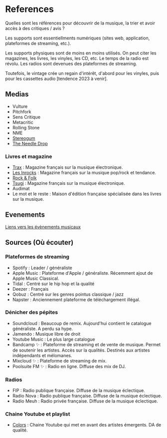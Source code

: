 # References

Quelles sont les références pour découvrir de la musique, la trier et avoir accès à des critiques / avis ?

Les supports sont essentiellments numériques (sites web, application, plateformes de streaming, etc.).

Les supports physiques sont de moins en moins utilisés. On peut citer les magazines, les livres, les vinyles, les CD, etc.
Le temps de la radio est révolu. Les radios sont devenues des plateformes de streaming.

Toutefois, le vintage crée un regain d'intérêt, d'abord pour les vinyles, puis pour les cassettes audio [tendence 2023 à venir].

## Medias

- Vulture
- Pitchfork
- Sens Critique
- Metacritic
- Rolling Stone
- NME
- [Stereogum](https://www.stereogum.com/)
- [The Needle Drop](https://www.youtube.com/channel/UCt7fwAhXDy3oNFTAzF2o8Pw)

### Livres et magazine

- [Trax](https://www.traxmag.com/) : Magazine français sur la musique électronique.
- [Les Inrocks](https://www.lesinrocks.com/) : Magazine français sur la musique pop/rock et tendance.
- [Rock & Folk](https://www.rocknfolk.com/)
- [Tsugi](https://www.tsugi.fr/) : Magazine français sur la musique électronique.
- Audimat
- Le mot et le reste : Maison d'édition française spécialisée dans les livres sur la musique.

## Evenements

[Liens vers les évènements musicaux](/2.Histoire-et-contexte/Musique/Evenement.md)

## Sources (Où écouter)

### Plateformes de streaming

- Spotify : Leader / généraliste
- Apple Music : Plateforme d'Apple / généraliste. Récemment ajout de Apple Music Classical.
- Tidal : Centré sur le hip hop et la qualité
- Deezer : Français
- Qobuz : Centré sur les genres pointus classique / jazz
- Napster : Anciennement plateforme de téléchargement illégal. 

### Dénicher des pépites

- Soundcloud : Beaucoup de remix. Aujourd'hui contient le catalogue généraliste. A perdu sa hype.
- Jamendo : Musique libre de droit
- Youtube Music : Le plus large catalogue
- Bandcamp ✨ : Plateforme de streaming et de vente de musique. Permet de soutenir les artistes. Accès sur la qualités. Destinés aux artistes indépendants et mélomanes.
- Mixcloud ✨ : Plateforme de streaming de mix.
- Poolsuite FM ✨ : Radio en ligne. Diffuse des mix de DJ.

### Radios

- FIP : Radio publique française. Diffuse de la musique éclectique.
- Radio Nova : Radio publique française. Diffuse de la musique éclectique.
- Radio Meuh : Radio privée française. Diffuse de la musique éclectique.

### Chaine Youtube et playlist

- [Colors](https://www.youtube.com/channel/UC2Qw1dzXDBAZPwS7zm37g8g) : Chaine Youtube qui met en avant des artistes émergents. DA de qualité.
